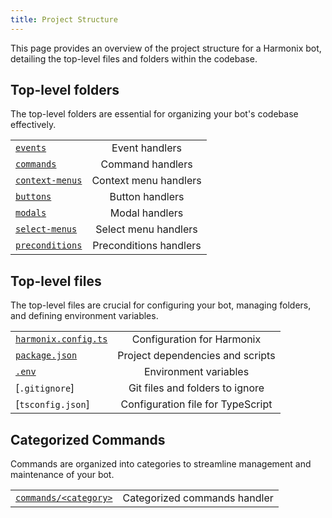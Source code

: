 ```yaml
---
title: Project Structure
---
```


This page provides an overview of the project structure for a Harmonix bot, detailing the top-level files and folders within the codebase.

## Top-level folders

The top-level folders are essential for organizing your bot's codebase effectively.

|                                                |                        |
| ---------------------------------------------- | :--------------------: |
| [`events`](../2.building-your-bot/1.events.md) |     Event handlers     |
| [`commands`](/)                                |    Command handlers    |
| [`context-menus`](/)                           | Context menu handlers  |
| [`buttons`](/)                                 |    Button handlers     |
| [`modals`](/)                                  |     Modal handlers     |
| [`select-menus`](/)                            |  Select menu handlers  |
| [`preconditions`](/)                           | Preconditions handlers |

## Top-level files

The top-level files are crucial for configuring your bot, managing folders, and defining environment variables.

|                                                                              |                                   |
| ---------------------------------------------------------------------------- | :-------------------------------: |
| [`harmonix.config.ts`](../3.api-reference/harmonix-config-ts.md)             |    Configuration for Harmonix     |
| [`package.json`](../1.getting-started/1.installation.md#manual-installation) | Project dependencies and scripts  |
| [`.env`](../1.getting-started/1.installation.md#providing-the-bot-token)     |       Environment variables       |
| [`.gitignore`]                                                               |  Git files and folders to ignore  |
| [`tsconfig.json`]                                                            | Configuration file for TypeScript |

## Categorized Commands

Commands are organized into categories to streamline management and maintenance of your bot.

|                            |                              |
| -------------------------- | :--------------------------: |
| [`commands/<category>`](/) | Categorized commands handler |
